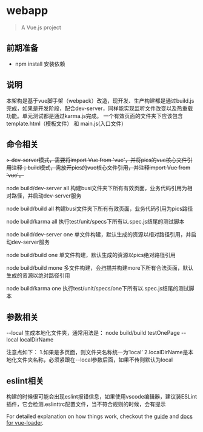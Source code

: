 # webapp

> A Vue.js project


## 前期准备
* npm install 安装依赖


## 说明
   本架构是基于vue脚手架（webpack）改造，现开发、生产构建都是通过build.js完成，如果是开发阶段，配合dev-server，同样能实现监听文件改变以及热重载功能。单元测试都是通过karma.js完成。
   一个有效页面的文件夹下应该包含template.html（模板文件） 和 main.js(入口文件)

## 命令相关 
~~> dev-server模式，需要将import Vue from 'vue'，并将pics的vue核心文件引用注释；build模式，需放开pics的vue核心文件引用，并注释import Vue from 'vue'。~~

node build/dev-server all
构建busi文件夹下所有有效页面，业务代码引用为相对路径，并启动dev-server服务

node build/build all
构建busi文件夹下所有有效页面，业务代码引用为pics路径

node build/karma all
执行test/unit/specs下所有以.spec.js结尾的测试脚本

node build/dev-server one
单文件构建，默认生成的资源以相对路径引用，并启动dev-server服务

node build/build one
单文件构建，默认生成的资源以pics绝对路径引用

node build/build mone
多文件构建，会扫描并构建more下所有合法页面，默认生成的资源以绝对路径引用

node build/karma one
执行test/unit/specs/one下所有以.spec.js结尾的测试脚本

## 参数相关
--local
生成本地化文件夹，通常用法是：
    node build/build testOnePage --local localDirName

注意点如下：
    1.如果是多页面，则文件夹名称统一为‘local’
    2.localDirName是本地化文件夹名称，必须紧跟在--local参数后面，如果不传则默认为local

## eslint相关
构建的时候很可能会出现eslint报错信息，如果使用vscode编辑器，建议装ESLint插件，它会检测.eslinttrc配置文件，当不符合规则的时候，会有提示


For detailed explanation on how things work, checkout the [guide](http://vuejs-templates.github.io/webpack/) and [docs for vue-loader](http://vuejs.github.io/vue-loader).
